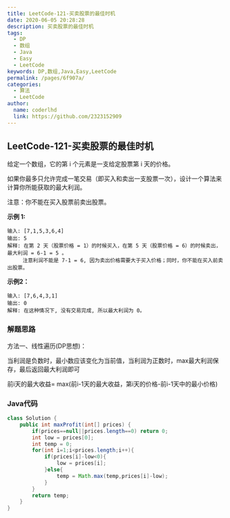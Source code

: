 ```yaml
---
title: LeetCode-121-买卖股票的最佳时机
date: 2020-06-05 20:28:28
description: 买卖股票的最佳时机
tags: 
  - DP
  - 数组
  - Java
  - Easy
  - LeetCode
keywords: DP,数组,Java,Easy,LeetCode
permalink: /pages/6f907a/
categories: 
  - 算法
  - LeetCode
author: 
  name: coderlhd
  link: https://github.com/2323152909
---
```


## LeetCode-121-买卖股票的最佳时机

给定一个数组，它的第 i 个元素是一支给定股票第 i 天的价格。

如果你最多只允许完成一笔交易（即买入和卖出一支股票一次），设计一个算法来计算你所能获取的最大利润。

注意：你不能在买入股票前卖出股票。

 <!--more-->

**示例 1:**

```
输入: [7,1,5,3,6,4]
输出: 5
解释: 在第 2 天（股票价格 = 1）的时候买入，在第 5 天（股票价格 = 6）的时候卖出，最大利润 = 6-1 = 5 。
     注意利润不能是 7-1 = 6, 因为卖出价格需要大于买入价格；同时，你不能在买入前卖出股票。
```

**示例2：**

```
输入: [7,6,4,3,1]
输出: 0
解释: 在这种情况下, 没有交易完成, 所以最大利润为 0。
```

### 解题思路

方法一、线性遍历(DP思想)：

当利润是负数时，最小数应该变化为当前值，当利润为正数时，max最大利润保存，最后返回最大利润即可

前i天的最大收益= max(前i-1天的最大收益，第i天的价格-前i-1天中的最小价格)

### Java代码

```java
class Solution {
    public int maxProfit(int[] prices) {
        if(prices==null||prices.length==0) return 0;
        int low = prices[0];
        int temp = 0;
        for(int i=1;i<prices.length;i++){
            if(prices[i]-low<0){
                low = prices[i];
            }else{
                temp = Math.max(temp,prices[i]-low);
            }
        }
        return temp;
    }
}
```





